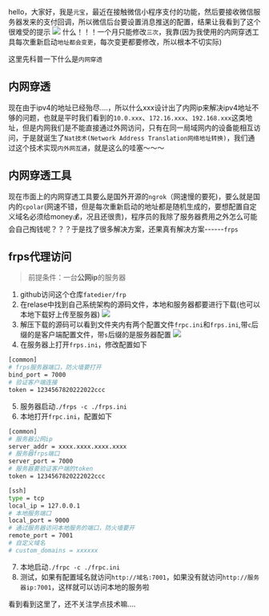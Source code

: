 hello，大家好，我是`元宝`，最近在接触微信小程序支付的功能，然后要接收微信服务器发来的支付回调，所以微信后台要设置消息推送的配置，结果让我看到了这个很难受的提示
![](https://files.mdnice.com/user/36542/aeeff9df-b31f-4a2a-8c75-bce4502005fb.png)
什么！！！一个月只能修改`三次`，我靠(因为我使用的内网穿透工具每次重新启动`地址都会变更`，每次变更都要修改，所以根本不切实际)

这里先科普一下什么是`内网穿透`

## 内网穿透
现在由于ipv4的地址已经殆尽....，所以什么xxx设计出了内网ip来解决ipv4地址不够的问题，也就是平时我们看到的`10.0.xxx`、`172.16.xxx`、`192.168.xxx`这类地址，但是内网我们是不能直接通过外网访问，只有在同一局域网内的设备能相互访问，于是就诞生了`Nat技术(Network Address Translation网络地址转换)`，我们通过这个技术实现`内外网互通`，就是这么的哇塞～～～

## 内网穿透工具

现在市面上的内网穿透工具要么是国外开源的`ngrok`（网速慢的要死)，要么就是国内的`cpolar`(网速不错，但是每次重新启动的地址都是随机生成的，要想配置自定义域名必须给money💰，况且还很贵)，程序员的我除了服务器费用之外怎么可能会自己掏钱呢？？？于是找了很多解决方案，还果真有解决方案------`frps`

## frps代理访问
>前提条件：一台**公网ip**的服务器
1. github访问这个仓库`fatedier/frp`
2. 在relase中找到自己系统架构的源码文件，本地和服务器都要进行下载(也可以本地下载好上传至服务器)
![](https://files.mdnice.com/user/36542/db29282c-86b6-4f17-a888-715ffae3ba6e.png)
3. 解压下载的源码可以看到文件夹内有两个配置文件`frpc.ini`和`frps.ini`,带`c`后缀的是客户端配置文件，带`s`后缀的是服务器配置
![](https://files.mdnice.com/user/36542/40a1abff-5a03-4066-8ac2-a1d9aab4763a.png)
4. 在服务器上打开`frps.ini`，修改配置如下
```sh
[common]
# frps服务器端口，防火墙要打开
bind_port = 7000
# 验证客户端连接
token = 1234567820222022ccc
```
5. 服务器启动`./frps -c ./frps.ini`
6. 本地打开`frpc.ini`，配置如下
```sh
[common]
# 服务器公网ip
server_addr = xxxx.xxxx.xxxx.xxxx
# 服务器frps端口
server_port = 7000
# 服务器要验证客户端的token
token = 1234567820222022ccc

[ssh]
type = tcp
local_ip = 127.0.0.1
# 本地服务端口
local_port = 9000
# 通过服务器访问本地服务的端口，防火墙要开
remote_port = 7001
# 自定义域名
# custom_domains = xxxxxx
```
7. 本地启动`./frpc -c ./frpc.ini`
8. 测试，如果有配置域名就访问`http://域名:7001`，如果没有就访问`http://服务器ip:7001`，这样就可以访问本地的服务啦

看到看到这里了，还不关注学点技术嘛....
